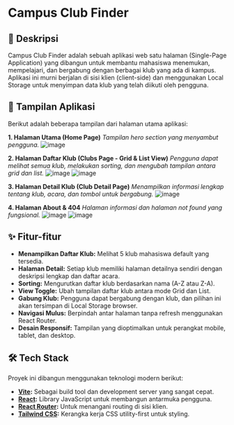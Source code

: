 # Campus Club Finder

## 📜 Deskripsi

Campus Club Finder adalah sebuah aplikasi web satu halaman (Single-Page Application) yang dibangun untuk membantu mahasiswa menemukan, mempelajari, dan bergabung dengan berbagai klub yang ada di kampus. Aplikasi ini murni berjalan di sisi klien (client-side) dan menggunakan Local Storage untuk menyimpan data klub yang telah diikuti oleh pengguna.

## 📸 Tampilan Aplikasi 

Berikut adalah beberapa tampilan dari halaman utama aplikasi:

**1. Halaman Utama (Home Page)**
*Tampilan hero section yang menyambut pengguna.*
![image]([/public/images/homepage.png](https://github.com/Doni2003/campus-club-finder-bootcamp/public/images/Homepage.png?raw=true))


**2. Halaman Daftar Klub (Clubs Page - Grid & List View)**
*Pengguna dapat melihat semua klub, melakukan sorting, dan mengubah tampilan antara grid dan list.*
![image](https://github.com/user-attachments/assets/47d341ca-c5f5-496c-b5bc-e29f885f697b)
![image](https://github.com/user-attachments/assets/88175fc2-b577-4e5e-b6fc-ef3dc4cb95b2)


**3. Halaman Detail Klub (Club Detail Page)**
*Menampilkan informasi lengkap tentang klub, acara, dan tombol untuk bergabung.*
![image](https://github.com/user-attachments/assets/1b494e00-e5cc-442b-93d5-242bbcabfe3c)


**4. Halaman About & 404**
*Halaman informasi dan halaman not found yang fungsional.*
![image](https://github.com/user-attachments/assets/0c8b27c2-520c-4d9b-9872-42510f0e53ce)
![image](https://github.com/user-attachments/assets/b478277e-2501-4127-a290-cd10f5820c98)


## ✨ Fitur-fitur

- **Menampilkan Daftar Klub:** Melihat 5 klub mahasiswa default yang tersedia.
- **Halaman Detail:** Setiap klub memiliki halaman detailnya sendiri dengan deskripsi lengkap dan daftar acara.
- **Sorting:** Mengurutkan daftar klub berdasarkan nama (A-Z atau Z-A).
- **View Toggle:** Ubah tampilan daftar klub antara mode Grid dan List.
- **Gabung Klub:** Pengguna dapat bergabung dengan klub, dan pilihan ini akan tersimpan di Local Storage browser.
- **Navigasi Mulus:** Berpindah antar halaman tanpa refresh menggunakan React Router.
- **Desain Responsif:** Tampilan yang dioptimalkan untuk perangkat mobile, tablet, dan desktop.

## 🛠️ Tech Stack

Proyek ini dibangun menggunakan teknologi modern berikut:

- **[Vite](https://vitejs.dev/):** Sebagai build tool dan development server yang sangat cepat.
- **[React](https://reactjs.org/):** Library JavaScript untuk membangun antarmuka pengguna.
- **[React Router](https://reactrouter.com/):** Untuk menangani routing di sisi klien.
- **[Tailwind CSS](https://tailwindcss.com/):** Kerangka kerja CSS utility-first untuk styling.
